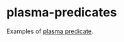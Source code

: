 plasma-predicates
=====


Examples of [plasma predicate](https://medium.com/plasma-group/plapps-and-predicates-understanding-the-generalized-plasma-architecture-fc171b25741).
